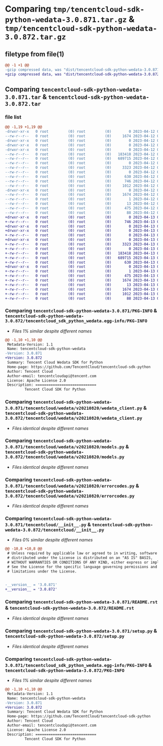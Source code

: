# Comparing `tmp/tencentcloud-sdk-python-wedata-3.0.871.tar.gz` & `tmp/tencentcloud-sdk-python-wedata-3.0.872.tar.gz`

## filetype from file(1)

```diff
@@ -1 +1 @@
-gzip compressed data, was "dist/tencentcloud-sdk-python-wedata-3.0.871.tar", last modified: Wed Apr 12 00:47:41 2023, max compression
+gzip compressed data, was "dist/tencentcloud-sdk-python-wedata-3.0.872.tar", last modified: Thu Apr 13 01:09:18 2023, max compression
```

## Comparing `tencentcloud-sdk-python-wedata-3.0.871.tar` & `tencentcloud-sdk-python-wedata-3.0.872.tar`

### file list

```diff
@@ -1,19 +1,19 @@
-drwxr-xr-x   0 root         (0) root         (0)        0 2023-04-12 00:47:41.000000 tencentcloud-sdk-python-wedata-3.0.871/
--rw-r--r--   0 root         (0) root         (0)     1674 2023-04-12 00:47:41.000000 tencentcloud-sdk-python-wedata-3.0.871/PKG-INFO
-drwxr-xr-x   0 root         (0) root         (0)        0 2023-04-12 00:47:41.000000 tencentcloud-sdk-python-wedata-3.0.871/tencentcloud/
-drwxr-xr-x   0 root         (0) root         (0)        0 2023-04-12 00:47:41.000000 tencentcloud-sdk-python-wedata-3.0.871/tencentcloud/wedata/
-drwxr-xr-x   0 root         (0) root         (0)        0 2023-04-12 00:47:41.000000 tencentcloud-sdk-python-wedata-3.0.871/tencentcloud/wedata/v20210820/
--rw-r--r--   0 root         (0) root         (0)   183418 2023-04-12 00:47:41.000000 tencentcloud-sdk-python-wedata-3.0.871/tencentcloud/wedata/v20210820/wedata_client.py
--rw-r--r--   0 root         (0) root         (0)   689715 2023-04-12 00:47:41.000000 tencentcloud-sdk-python-wedata-3.0.871/tencentcloud/wedata/v20210820/models.py
--rw-r--r--   0 root         (0) root         (0)        0 2023-04-12 00:47:41.000000 tencentcloud-sdk-python-wedata-3.0.871/tencentcloud/wedata/v20210820/__init__.py
--rw-r--r--   0 root         (0) root         (0)     3323 2023-04-12 00:47:41.000000 tencentcloud-sdk-python-wedata-3.0.871/tencentcloud/wedata/v20210820/errorcodes.py
--rw-r--r--   0 root         (0) root         (0)        0 2023-04-12 00:47:41.000000 tencentcloud-sdk-python-wedata-3.0.871/tencentcloud/wedata/__init__.py
--rw-r--r--   0 root         (0) root         (0)      630 2023-04-12 00:47:41.000000 tencentcloud-sdk-python-wedata-3.0.871/tencentcloud/__init__.py
--rw-r--r--   0 root         (0) root         (0)      746 2023-04-12 00:47:41.000000 tencentcloud-sdk-python-wedata-3.0.871/README.rst
--rw-r--r--   0 root         (0) root         (0)     1012 2023-04-12 00:47:41.000000 tencentcloud-sdk-python-wedata-3.0.871/setup.py
-drwxr-xr-x   0 root         (0) root         (0)        0 2023-04-12 00:47:41.000000 tencentcloud-sdk-python-wedata-3.0.871/tencentcloud_sdk_python_wedata.egg-info/
--rw-r--r--   0 root         (0) root         (0)     1674 2023-04-12 00:47:41.000000 tencentcloud-sdk-python-wedata-3.0.871/tencentcloud_sdk_python_wedata.egg-info/PKG-INFO
--rw-r--r--   0 root         (0) root         (0)        1 2023-04-12 00:47:41.000000 tencentcloud-sdk-python-wedata-3.0.871/tencentcloud_sdk_python_wedata.egg-info/dependency_links.txt
--rw-r--r--   0 root         (0) root         (0)       13 2023-04-12 00:47:41.000000 tencentcloud-sdk-python-wedata-3.0.871/tencentcloud_sdk_python_wedata.egg-info/top_level.txt
--rw-r--r--   0 root         (0) root         (0)      475 2023-04-12 00:47:41.000000 tencentcloud-sdk-python-wedata-3.0.871/tencentcloud_sdk_python_wedata.egg-info/SOURCES.txt
--rw-r--r--   0 root         (0) root         (0)       88 2023-04-12 00:47:41.000000 tencentcloud-sdk-python-wedata-3.0.871/setup.cfg
+drwxr-xr-x   0 root         (0) root         (0)        0 2023-04-13 01:09:18.000000 tencentcloud-sdk-python-wedata-3.0.872/
+-rw-r--r--   0 root         (0) root         (0)      746 2023-04-13 01:09:18.000000 tencentcloud-sdk-python-wedata-3.0.872/README.rst
+drwxr-xr-x   0 root         (0) root         (0)        0 2023-04-13 01:09:18.000000 tencentcloud-sdk-python-wedata-3.0.872/tencentcloud/
+drwxr-xr-x   0 root         (0) root         (0)        0 2023-04-13 01:09:18.000000 tencentcloud-sdk-python-wedata-3.0.872/tencentcloud/wedata/
+-rw-r--r--   0 root         (0) root         (0)        0 2023-04-13 01:09:18.000000 tencentcloud-sdk-python-wedata-3.0.872/tencentcloud/wedata/__init__.py
+drwxr-xr-x   0 root         (0) root         (0)        0 2023-04-13 01:09:18.000000 tencentcloud-sdk-python-wedata-3.0.872/tencentcloud/wedata/v20210820/
+-rw-r--r--   0 root         (0) root         (0)     3323 2023-04-13 01:09:18.000000 tencentcloud-sdk-python-wedata-3.0.872/tencentcloud/wedata/v20210820/errorcodes.py
+-rw-r--r--   0 root         (0) root         (0)        0 2023-04-13 01:09:18.000000 tencentcloud-sdk-python-wedata-3.0.872/tencentcloud/wedata/v20210820/__init__.py
+-rw-r--r--   0 root         (0) root         (0)   183418 2023-04-13 01:09:18.000000 tencentcloud-sdk-python-wedata-3.0.872/tencentcloud/wedata/v20210820/wedata_client.py
+-rw-r--r--   0 root         (0) root         (0)   689715 2023-04-13 01:09:18.000000 tencentcloud-sdk-python-wedata-3.0.872/tencentcloud/wedata/v20210820/models.py
+-rw-r--r--   0 root         (0) root         (0)      630 2023-04-13 01:09:18.000000 tencentcloud-sdk-python-wedata-3.0.872/tencentcloud/__init__.py
+drwxr-xr-x   0 root         (0) root         (0)        0 2023-04-13 01:09:18.000000 tencentcloud-sdk-python-wedata-3.0.872/tencentcloud_sdk_python_wedata.egg-info/
+-rw-r--r--   0 root         (0) root         (0)        1 2023-04-13 01:09:18.000000 tencentcloud-sdk-python-wedata-3.0.872/tencentcloud_sdk_python_wedata.egg-info/dependency_links.txt
+-rw-r--r--   0 root         (0) root         (0)      475 2023-04-13 01:09:18.000000 tencentcloud-sdk-python-wedata-3.0.872/tencentcloud_sdk_python_wedata.egg-info/SOURCES.txt
+-rw-r--r--   0 root         (0) root         (0)     1674 2023-04-13 01:09:18.000000 tencentcloud-sdk-python-wedata-3.0.872/tencentcloud_sdk_python_wedata.egg-info/PKG-INFO
+-rw-r--r--   0 root         (0) root         (0)       13 2023-04-13 01:09:18.000000 tencentcloud-sdk-python-wedata-3.0.872/tencentcloud_sdk_python_wedata.egg-info/top_level.txt
+-rw-r--r--   0 root         (0) root         (0)     1674 2023-04-13 01:09:18.000000 tencentcloud-sdk-python-wedata-3.0.872/PKG-INFO
+-rw-r--r--   0 root         (0) root         (0)     1012 2023-04-13 01:09:18.000000 tencentcloud-sdk-python-wedata-3.0.872/setup.py
+-rw-r--r--   0 root         (0) root         (0)       88 2023-04-13 01:09:18.000000 tencentcloud-sdk-python-wedata-3.0.872/setup.cfg
```

### Comparing `tencentcloud-sdk-python-wedata-3.0.871/PKG-INFO` & `tencentcloud-sdk-python-wedata-3.0.872/tencentcloud_sdk_python_wedata.egg-info/PKG-INFO`

 * *Files 1% similar despite different names*

```diff
@@ -1,10 +1,10 @@
 Metadata-Version: 1.1
 Name: tencentcloud-sdk-python-wedata
-Version: 3.0.871
+Version: 3.0.872
 Summary: Tencent Cloud Wedata SDK for Python
 Home-page: https://github.com/TencentCloud/tencentcloud-sdk-python
 Author: Tencent Cloud
 Author-email: tencentcloudapi@tencent.com
 License: Apache License 2.0
 Description: ============================
         Tencent Cloud SDK for Python
```

### Comparing `tencentcloud-sdk-python-wedata-3.0.871/tencentcloud/wedata/v20210820/wedata_client.py` & `tencentcloud-sdk-python-wedata-3.0.872/tencentcloud/wedata/v20210820/wedata_client.py`

 * *Files identical despite different names*

### Comparing `tencentcloud-sdk-python-wedata-3.0.871/tencentcloud/wedata/v20210820/models.py` & `tencentcloud-sdk-python-wedata-3.0.872/tencentcloud/wedata/v20210820/models.py`

 * *Files identical despite different names*

### Comparing `tencentcloud-sdk-python-wedata-3.0.871/tencentcloud/wedata/v20210820/errorcodes.py` & `tencentcloud-sdk-python-wedata-3.0.872/tencentcloud/wedata/v20210820/errorcodes.py`

 * *Files identical despite different names*

### Comparing `tencentcloud-sdk-python-wedata-3.0.871/tencentcloud/__init__.py` & `tencentcloud-sdk-python-wedata-3.0.872/tencentcloud/__init__.py`

 * *Files 0% similar despite different names*

```diff
@@ -10,8 +10,8 @@
 # Unless required by applicable law or agreed to in writing, software
 # distributed under the License is distributed on an "AS IS" BASIS,
 # WITHOUT WARRANTIES OR CONDITIONS OF ANY KIND, either express or implied.
 # See the License for the specific language governing permissions and
 # limitations under the License.
 
 
-__version__ = '3.0.871'
+__version__ = '3.0.872'
```

### Comparing `tencentcloud-sdk-python-wedata-3.0.871/README.rst` & `tencentcloud-sdk-python-wedata-3.0.872/README.rst`

 * *Files identical despite different names*

### Comparing `tencentcloud-sdk-python-wedata-3.0.871/setup.py` & `tencentcloud-sdk-python-wedata-3.0.872/setup.py`

 * *Files identical despite different names*

### Comparing `tencentcloud-sdk-python-wedata-3.0.871/tencentcloud_sdk_python_wedata.egg-info/PKG-INFO` & `tencentcloud-sdk-python-wedata-3.0.872/PKG-INFO`

 * *Files 1% similar despite different names*

```diff
@@ -1,10 +1,10 @@
 Metadata-Version: 1.1
 Name: tencentcloud-sdk-python-wedata
-Version: 3.0.871
+Version: 3.0.872
 Summary: Tencent Cloud Wedata SDK for Python
 Home-page: https://github.com/TencentCloud/tencentcloud-sdk-python
 Author: Tencent Cloud
 Author-email: tencentcloudapi@tencent.com
 License: Apache License 2.0
 Description: ============================
         Tencent Cloud SDK for Python
```

